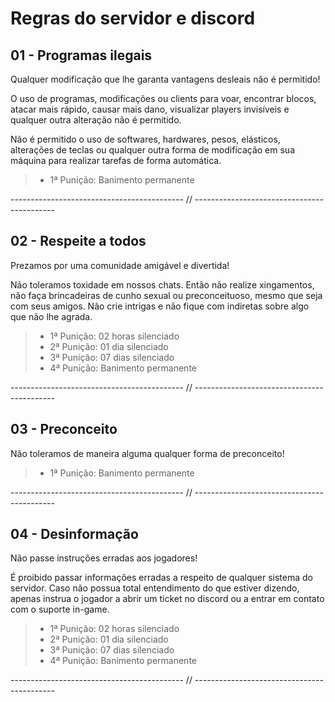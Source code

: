 # **Regras do servidor e discord**

## **01 - Programas ilegais**

Qualquer modificação que lhe garanta vantagens desleais não é permitido!

O uso de programas, modificações ou clients para voar, encontrar blocos,
atacar mais rápido, causar mais dano, visualizar players invisíveis e
qualquer outra alteração não é permitido.

Não é permitido o uso de softwares, hardwares, pesos, elásticos,
alterações de teclas ou qualquer outra forma de modificação em sua
máquina para realizar tarefas de forma automática.

>- 1ª Punição: Banimento permanente

------------------------------------------- // -------------------------------------------

## **02 - Respeite a todos**

Prezamos por uma comunidade amigável e divertida!

Não toleramos toxidade em nossos chats. Então não realize xingamentos, não faça
brincadeiras de cunho sexual ou preconceituoso, mesmo que seja com seus amigos.
Não crie intrigas e não fique com indiretas sobre algo que não lhe agrada.

>- 1ª Punição: 02 horas silenciado
>- 2ª Punição: 01 dia silenciado
>- 3ª Punição: 07 dias silenciado
>- 4ª Punição: Banimento permanente

------------------------------------------- // -------------------------------------------

## **03 - Preconceito**

Não toleramos de maneira alguma qualquer forma de preconceito!

>- 1ª Punição: Banimento permanente

------------------------------------------- // -------------------------------------------

## **04 - Desinformação**

Não passe instruções erradas aos jogadores!

É proibido passar informações erradas a respeito de qualquer sistema do servidor.
Caso não possua total entendimento do que estiver dizendo, apenas instrua o
jogador a abrir um ticket no discord ou a entrar em contato com o suporte in-game.

>- 1ª Punição: 02 horas silenciado
>- 2ª Punição: 01 dia silenciado
>- 3ª Punição: 07 dias silenciado
>- 4ª Punição: Banimento permanente

------------------------------------------- // -------------------------------------------
